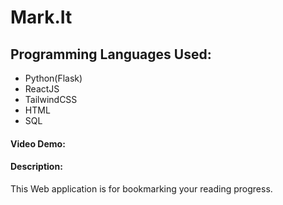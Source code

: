 # Mark.It
## Programming Languages Used:
- Python(Flask)
- ReactJS
- TailwindCSS
- HTML
- SQL
#### Video Demo:  <URL HERE>
#### Description: 
This Web application is for bookmarking your reading progress.